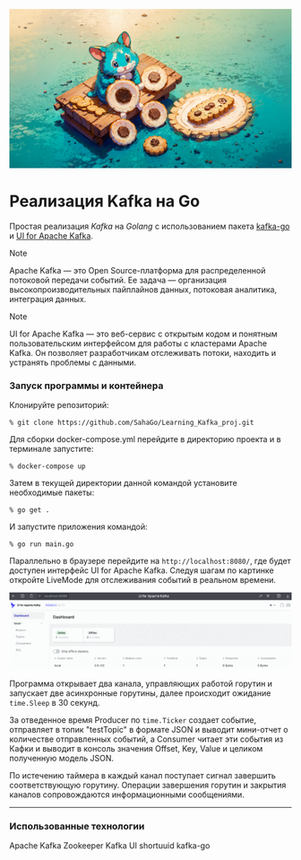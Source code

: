 ![header](kafka-go.png)
# Реализация Kafka на Go

Простая реализация _Kafka_ на _Golang_ с использованием пакета [kafka-go](https://github.com/segmentio/kafka-go) и [UI for Apache Kafka](https://github.com/provectus/kafka-ui). 

> [!NOTE]
>Apache Kafka — это Open Source-платформа для распределенной потоковой передачи событий. Ее задача — организация  высокопроизводительных пайплайнов данных, потоковая аналитика, интеграция данных.

> [!NOTE]
>UI for Apache Kafka — это веб-сервис с открытым кодом и понятным пользовательским интерфейсом для работы с кластерами Apache Kafka. Он позволяет разработчикам отслеживать потоки, находить и устранять проблемы с данными.

### Запуск программы и контейнера

Клонируйте репозиторий:

    % git clone https://github.com/SahaGo/Learning_Kafka_proj.git

Для сборки docker-compose.yml перейдите в директорию проекта и в терминале запустите:

    % docker-compose up




Затем в текущей директории данной командой установите необходимые пакеты:

    % go get .

И запустите приложения командой:

    % go run main.go

Параллельно в браузере перейдите на ```http://localhost:8080/```, где будет доступен интерфейс UI for Apache Kafka. Следуя шагам по картинке откройте LiveMode для отслеживания событий в реальном времени.

![ui](ui.gif)

Программа открывает два канала, управляющих работой горутин и запускает две асинхронные горутины, далее происходит ожидание `time.Sleep` в 30 секунд. 

За отведенное время Producer по `time.Ticker` создает событие, отправляет в топик "testTopic" в формате JSON и выводит мини-отчет о количестве отправленных событий, а Consumer читает эти события из Кафки и выводит в консоль значения Offset, Key, Value и целиком полученную модель JSON. 

По истечению таймера в каждый канал поступает сигнал завершить соответствующую горутину. Операции завершения горутин и закрытия каналов сопровождаются информационными сообщениями.

_________________________
### Использованные технологии

Apache Kafka
Zookeeper
Kafka UI
shortuuid
kafka-go
